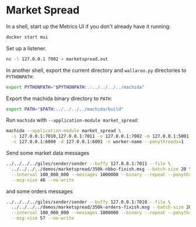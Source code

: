 # Market Spread

In a shell, start up the Metrics UI if you don't already have it running:

```bash
docker start mui
```

Set up a listener.

```bash
nc -l 127.0.0.1 7002 > marketspread.out
```

In another shell, export the current directory and `wallaroo.py` directories to `PYTHONPATH`:

```bash
export PYTHONPATH="$PYTHONPATH:.:../../../../machida"
```

Export the machida binary directory to `PATH`:

```bash
export PATH="$PATH:../../../../machida/build"
```

Run `machida` with `--application-module market_spread`:

```bash
machida --application-module market_spread \
  -i 127.0.0.1:7010,127.0.0.1:7011 -o 127.0.0.1:7002 -m 127.0.0.1:5001 \
  -c 127.0.0.1:6000 -d 127.0.0.1:6001 -n worker-name --ponythreads=1
```

Send some market data messages

```bash
../../../../giles/sender/sender --buffy 127.0.0.1:7011 --file \
  ../../../../demos/marketspread/350k-nbbo-fixish.msg --batch-size 20 \
  --interval 100_000_000 --messages 1000000 --binary --repeat --ponythreads=1 \
  --msg-size 46 --no-write
```

and some orders messages

```bash
../../../../giles/sender/sender --buffy 127.0.0.1:7010 --file \
  ../../../../demos/marketspread/350k-orders-fixish.msg --batch-size 20 \
  --interval 100_000_000 --messages 1000000 --binary --repeat --ponythreads=1 \
  --msg-size 57 --no-write
```
